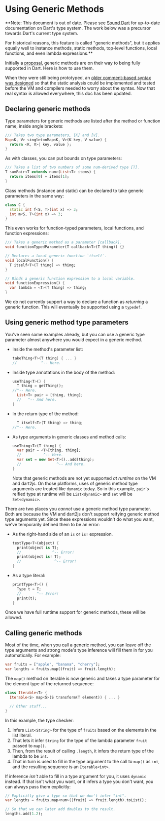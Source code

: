 # Using Generic Methods

**Note: This document is out of date.  Please see [Sound Dart](https://dart.dev/guides/language/sound-dart) for up-to-date
documentation on Dart's type system.  The work below was a precursor towards Dart's current type system.

For historical reasons, this feature is called "generic methods", but it
applies equally well to instance methods, static methods, top-level functions,
local functions, and even lambda expressions.**

Initially a [proposal][], generic methods are on their way to being fully
supported in Dart. Here is how to use them.

[proposal]: https://github.com/leafpetersen/dep-generic-methods/blob/master/proposal.md

When they were still being prototyped, an [older comment-based syntax was
designed][old] so that the static analysis could be implemented and tested
before the VM and compilers needed to worry about the syntax. Now that real
syntax is allowed everywhere, this doc has been updated.

[old]: GENERIC_METHOD_COMMENTS.md

## Declaring generic methods

Type parameters for generic methods are listed after the method or function
name, inside angle brackets:

```dart
/// Takes two type parameters, [K] and [V].
Map<K, V> singletonMap<K, V>(K key, V value) {
  return <K, V>{ key, value };
}
```

As with classes, you can put bounds on type parameters:

```dart
/// Takes a list of two numbers of some num-derived type [T].
T sumPair<T extends num>(List<T> items) {
  return items[0] + items[1];
}
```

Class methods (instance and static) can be declared to take generic parameters
in the same way:

```dart
class C {
  static int f<S, T>(int x) => 3;
  int m<S, T>(int x) => 3;
}
```

This even works for function-typed parameters, local functions, and function
expressions:

```dart
/// Takes a generic method as a parameter [callback].
void functionTypedParameter(T callback<T>(T thing)) {}

// Declares a local generic function `itself`.
void localFunction() {
  T itself<T>(T thing) => thing;
}

// Binds a generic function expression to a local variable.
void functionExpression() {
  var lambda = <T>(T thing) => thing;
}
```

We do not currently support a way to declare a function as *returning* a generic
function. This will eventually be supported using a `typedef`.

## Using generic method type parameters

You've seen some examples already, but you can use a generic type parameter
almost anywhere you would expect in a generic method.

* Inside the method's parameter list:

    ```dart
    takeThing<T>(T thing) { ... }
    //           ^-- Here.
    ```

* Inside type annotations in the body of the method:

    ```dart
    useThing<T>() {
      T thing = getThing();
    //^-- Here.
      List<T> pair = [thing, thing];
      //   ^-- And here.
    }
    ```

* In the return type of the method:

    ```dart
      T itself<T>(T thing) => thing;
    //^-- Here.
    ```

* As type arguments in generic classes and method calls:

    ```dart
    useThing<T>(T thing) {
      var pair = <T>[thing, thing];
      //          ^-- Here.
      var set = new Set<T>()..add(thing);
      //                ^-- And here.
    }
    ```

    Note that generic methods are not yet supported *at runtime* on the VM and
    dart2js. On those platforms, uses of generic method type arguments are
    treated like `dynamic` today. So in this example, `pair`'s reified type at
    runtime will be `List<dynamic>` and `set` will be `Set<dynamic>`.

There are two places you *cannot* use a generic method type parameter. Both are
because the VM and dart2js don't support reifying generic method type arguments
yet. Since these expressions wouldn't do what you want, we've temporarily
defined them to be an error:

* As the right-hand side of an `is` or `is!` expression.

    ```dart
    testType<T>(object) {
      print(object is T);
      //              ^-- Error!
      print(object is! T);
      //               ^-- Error!
    }
    ```

* As a type literal:

    ```dart
    printType<T>() {
      Type t = T;
      //       ^-- Error!
      print(t);
    }
    ```

Once we have full runtime support for generic methods, these will be allowed.

## Calling generic methods

Most of the time, when you call a generic method, you can leave off the type
arguments and strong mode's type inference will fill them in for you
automatically. For example:

```dart
var fruits = ["apple", "banana", "cherry"];
var lengths = fruits.map((fruit) => fruit.length);
```

The `map()` method on Iterable is now generic and takes a type parameter for the
element type of the returned sequence:

```dart
class Iterable<T> {
  Iterable<S> map<S>(S transform(T element)) { ... }

  // Other stuff...
}
```

In this example, the type checker:

1. Infers `List<String>` for the type of `fruits` based on the elements in the
   list literal.
2. That lets it infer `String` for the type of the lambda parameter `fruit`
   passed to `map()`.
3. Then, from the result of calling `.length`, it infers the return type of the
   lambda to be `int`.
4. That in turn is used to fill in the type argument to the call to `map()` as
   `int`, and the resulting sequence is an `Iterable<int>`.

If inference *isn't* able to fill in a type argument for you, it uses `dynamic`
instead. If that isn't what you want, or it infers a type you don't want, you
can always pass them explicitly:

```dart
// Explicitly give a type so that we don't infer "int".
var lengths = fruits.map<num>((fruit) => fruit.length).toList();

// So that we can later add doubles to the result.
lengths.add(1.2);
```
